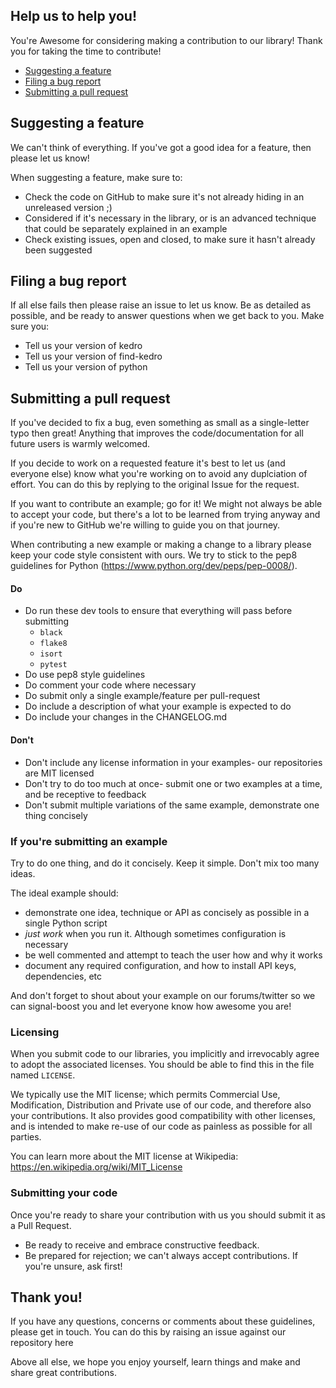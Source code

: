 ## Help us to help you!
You're Awesome for considering making a contribution to our library!
Thank you for taking the time to contribute!

* [Suggesting a feature](#suggesting-a-feature)
* [Filing a bug report](#filing-a-bug-report)
* [Submitting a pull request](#submitting-a-pull-request)

## Suggesting a feature

We can't think of everything. If you've got a good idea for a feature, then please let us know!

When suggesting a feature, make sure to:

* Check the code on GitHub to make sure it's not already hiding in an unreleased version ;)
* Considered if it's necessary in the library, or is an advanced technique that could be separately explained in an example
* Check existing issues, open and closed, to make sure it hasn't already been suggested

## Filing a bug report

If all else fails then please raise an issue to let us know. Be as detailed as possible, and be ready to answer questions when we get back to you. Make sure you:

* Tell us your version of kedro
* Tell us your version of find-kedro
* Tell us your version of python

## Submitting a pull request

If you've decided to fix a bug, even something as small as a single-letter typo then great! Anything that improves the code/documentation for all future users is warmly welcomed.

If you decide to work on a requested feature it's best to let us (and everyone else) know what you're working on to avoid any duplciation of effort. You can do this by replying to the original Issue for the request.

If you want to contribute an example; go for it! We might not always be able to accept your code, but there's a lot to be learned from trying anyway and if you're new to GitHub we're willing to guide you on that journey.

When contributing a new example or making a change to a library please keep your code style consistent with ours. We try to stick to the pep8 guidelines for Python (https://www.python.org/dev/peps/pep-0008/).

#### Do

* Do run these dev tools to ensure that everything will pass before submitting
    * `black`
    * `flake8`
    * `isort`
    * `pytest`
* Do use pep8 style guidelines
* Do comment your code where necessary
* Do submit only a single example/feature per pull-request
* Do include a description of what your example is expected to do
* Do include your changes in the CHANGELOG.md

#### Don't

* Don't include any license information in your examples- our repositories are MIT licensed
* Don't try to do too much at once- submit one or two examples at a time, and be receptive to feedback
* Don't submit multiple variations of the same example, demonstrate one thing concisely

### If you're submitting an example

Try to do one thing, and do it concisely. Keep it simple. Don't mix too many ideas.

The ideal example should:

* demonstrate one idea, technique or API as concisely as possible in a single Python script
* *just work* when you run it. Although sometimes configuration is necessary
* be well commented and attempt to teach the user how and why it works
* document any required configuration, and how to install API keys, dependencies, etc

And don't forget to shout about your example on our forums/twitter so we can signal-boost you and let everyone know how awesome you are!

### Licensing

When you submit code to our libraries, you implicitly and irrevocably agree to adopt the associated licenses. You should be able to find this in the file named `LICENSE`.

We typically use the MIT license; which permits Commercial Use, Modification, Distribution and Private use of our code, and therefore also your contributions. It also provides good compatibility with other licenses, and is intended to make re-use of our code as painless as possible for all parties.

You can learn more about the MIT license at Wikipedia: https://en.wikipedia.org/wiki/MIT_License

### Submitting your code

Once you're ready to share your contribution with us you should submit it as a Pull Request.

* Be ready to receive and embrace constructive feedback.
* Be prepared for rejection; we can't always accept contributions. If you're unsure, ask first!

## Thank you!

If you have any questions, concerns or comments about these guidelines, please get in touch. You can do this by raising an issue against our repository here

Above all else, we hope you enjoy yourself, learn things and make and share great contributions.

